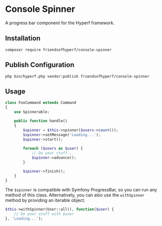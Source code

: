 # Console Spinner

A progress bar component for the Hyperf framework.

## Installation

```shell
composer require friendsofhyperf/console-spinner
```

## Publish Configuration

```shell
php bin/hyperf.php vendor:publish friendsofhyperf/console-spinner
```

## Usage

```php
class FooCommand extends Command
{
    use Spinnerable;

    public function handle()
    {
        $spinner = $this->spinner($users->count());
        $spinner->setMessage('Loading...');
        $spinner->start();
        
        foreach ($users as $user) {
            // Do your stuff...
            $spinner->advance();
        }

        $spinner->finish();
    }
}
```

The `$spinner` is compatible with Symfony ProgressBar, so you can run any method of this class. Alternatively, you can also use the `withSpinner` method by providing an iterable object.

```php
$this->withSpinner(User::all(), function($user) {
    // Do your stuff with $user
}, 'Loading...');
```